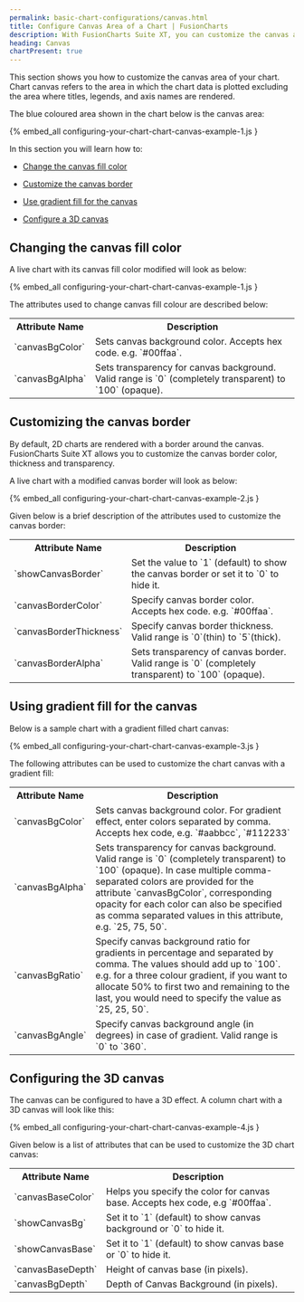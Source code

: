 ```yaml
---
permalink: basic-chart-configurations/canvas.html
title: Configure Canvas Area of a Chart | FusionCharts
description: With FusionCharts Suite XT, you can customize the canvas area of your chart. Chart canvas refers to the area in which the chart data is plotted.
heading: Canvas
chartPresent: true
---
```


This section shows you how to customize the canvas area of your chart. Chart canvas refers to the area in which the chart data is plotted excluding the area where titles, legends, and axis names are rendered.

The blue coloured area shown in the chart below is the canvas area:

{% embed_all configuring-your-chart-chart-canvas-example-1.js }

In this section you will learn how to:

* <a href="{{ site.baseurl }}basic-chart-configurations/canvas.html#changing-the-canvas-fill-color">Change the canvas fill color</a>

* <a href="{{ site.baseurl }}basic-chart-configurations/canvas.html#customizing-the-canvas-border">Customize the canvas border</a>

* <a href="{{ site.baseurl }}basic-chart-configurations/canvas.html#using-gradient-fill-for-the-canvas">Use gradient fill for the canvas</a>

* <a href="{{ site.baseurl }}basic-chart-configurations/canvas.html#configuring-the-3d-canvas">Configure a 3D canvas</a>

## Changing the canvas fill color

A live chart with its canvas fill color modified will look as below:

{% embed_all configuring-your-chart-chart-canvas-example-1.js }

The attributes used to change canvas fill colour are described below:

<table>
  <tr>
    <th>Attribute Name</th>
    <th>Description</th>
  </tr>
  <tr>
    <td>`canvasBgColor`</td>
    <td>Sets canvas background color.  Accepts hex code. e.g. `#00ffaa`. </td>
  </tr>
  <tr>
    <td>`canvasBgAlpha`</td>
    <td>Sets transparency for canvas background. Valid range is `0` (completely transparent) to `100` (opaque).</td>
  </tr>
</table>


## Customizing the canvas border

By default, 2D charts are rendered with a border around the canvas. FusionCharts Suite XT allows you to customize the canvas border color, thickness and transparency.

A live chart with a modified canvas border will look as below:

{% embed_all configuring-your-chart-chart-canvas-example-2.js }

Given below is a brief description of the attributes used to customize the canvas border:

<table>
  <tr>
    <th>Attribute Name</th>
    <th>Description</th>
  </tr>
  <tr>
    <td>`showCanvasBorder`</td>
    <td>Set the value to `1` (default) to show the canvas border or set it to `0` to hide it.</td>
  </tr>
  <tr>
    <td>`canvasBorderColor`</td>
    <td>Specify canvas border color. Accepts hex code. e.g. `#00ffaa`.</td>
  </tr>
  <tr>
    <td>`canvasBorderThickness`</td>
    <td>Specify canvas border thickness. Valid range is `0`(thin) to `5`(thick).</td>
  </tr>
  <tr>
    <td>`canvasBorderAlpha`</td>
    <td>Sets transparency of canvas border. Valid range is `0` (completely transparent) to `100` (opaque).</td>
  </tr>
</table>


## Using gradient fill for the canvas

Below is a sample chart with a gradient filled chart canvas:

{% embed_all configuring-your-chart-chart-canvas-example-3.js }

The following attributes can be used to customize the chart canvas with a gradient fill:

<table>
  <tr>
    <th>Attribute Name</th>
    <th>Description</th>
  </tr>
  <tr>
    <td>`canvasBgColor`</td>
    <td>Sets canvas background color. For gradient effect, enter colors separated by comma. Accepts hex code, e.g. `#aabbcc`, `#112233`</td>
  </tr>
  <tr>
    <td>`canvasBgAlpha`</td>
    <td>Sets transparency for canvas background. Valid range is `0` (completely transparent) to `100` (opaque). In case multiple comma-separated colors are provided for the attribute `canvasBgColor`, corresponding opacity for each color can also be specified as comma separated values in this attribute, e.g. `25, 75, 50`.</td>
  </tr>
  <tr>
    <td>`canvasBgRatio`</td>
    <td>Specify canvas background ratio for gradients in percentage and separated by comma. The values should add up to `100`. e.g. for a three colour gradient, if you want to allocate 50% to first two and remaining to the last, you would need to specify the value as `25, 25, 50`.</td>
  </tr>
  <tr>
    <td>`canvasBgAngle`</td>
    <td>Specify canvas background angle (in degrees) in case of gradient. Valid range is `0` to `360`.</td>
  </tr>
</table>


## Configuring the 3D canvas

The canvas can be configured to have a 3D effect. A column chart with a 3D canvas will look like this:

{% embed_all configuring-your-chart-chart-canvas-example-4.js }

Given below is a list of attributes that can be used to customize the 3D chart canvas:

<table>
  <tr>
    <th>Attribute Name</th>
    <th>Description</th>
  </tr>
  <tr>
    <td>`canvasBaseColor`</td>
    <td>Helps you specify the color for canvas base. Accepts hex code, e.g `#00ffaa`.</td>
  </tr>
  <tr>
    <td>`showCanvasBg`</td>
    <td>Set it to `1` (default) to show canvas background or `0` to hide it.</td>
  </tr>
  <tr>
    <td>`showCanvasBase`</td>
    <td>Set it to `1` (default) to show canvas base or `0` to hide it.</td>
  </tr>
  <tr>
    <td>`canvasBaseDepth`</td>
    <td>Height of canvas base (in pixels).</td>
  </tr>
  <tr>
    <td>`canvasBgDepth`</td>
    <td>Depth of Canvas Background (in pixels).</td>
  </tr>
</table>
